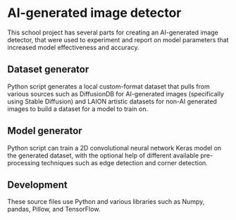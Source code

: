 # AI-generated image detector

This school project has several parts for creating an AI-generated image detector, that were used to experiment and report on model parameters that increased model effectiveness and accuracy.

## Dataset generator

Python script generates a local custom-format dataset that pulls from various sources such as DiffusionDB for AI-generated images (specifically using Stable Diffusion) and LAION artistic datasets for non-AI generated images to build a dataset for a model to train on.

## Model generator

Python script can train a 2D convolutional neural network Keras model on the generated dataset, with the optional help of different available pre-processing techniques such as edge detection and corner detection.

## Development

These source files use Python and various libraries such as Numpy, pandas, Pillow, and TensorFlow.
